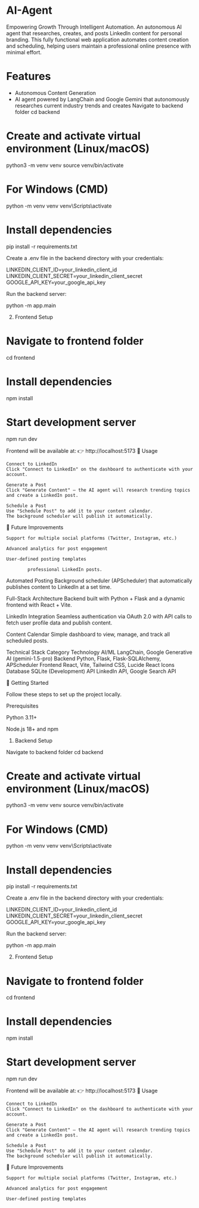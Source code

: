 # AI-Agent

Empowering Growth Through Intelligent Automation.
An autonomous AI agent that researches, creates, and posts LinkedIn content for personal branding.
This fully functional web application automates content creation and scheduling, helping users maintain a professional online presence with minimal effort.

# Features
- Autonomous Content Generation 
- AI agent powered by LangChain and Google Gemini that autonomously researches current industry trends and creates  Navigate to backend folder
cd backend

# Create and activate virtual environment (Linux/macOS)
python3 -m venv venv
source venv/bin/activate

# For Windows (CMD)
python -m venv venv
venv\Scripts\activate

# Install dependencies
pip install -r requirements.txt

Create a .env file in the backend directory with your credentials:

LINKEDIN_CLIENT_ID=your_linkedin_client_id
LINKEDIN_CLIENT_SECRET=your_linkedin_client_secret
GOOGLE_API_KEY=your_google_api_key

Run the backend server:

python -m app.main

2. Frontend Setup

# Navigate to frontend folder
cd frontend

# Install dependencies
npm install

# Start development server
npm run dev

Frontend will be available at:
👉 http://localhost:5173
🎯 Usage

    Connect to LinkedIn
    Click "Connect to LinkedIn" on the dashboard to authenticate with your account.

    Generate a Post
    Click "Generate Content" — the AI agent will research trending topics and create a LinkedIn post.

    Schedule a Post
    Use "Schedule Post" to add it to your content calendar.
    The background scheduler will publish it automatically.

📌 Future Improvements

    Support for multiple social platforms (Twitter, Instagram, etc.)

    Advanced analytics for post engagement

    User-defined posting templates

            professional LinkedIn posts.

Automated Posting 
Background scheduler (APScheduler) that automatically publishes content to LinkedIn at a set time.

Full-Stack Architecture 
Backend built with Python + Flask and a dynamic frontend with React + Vite.

LinkedIn Integration 
Seamless authentication via OAuth 2.0 with API calls to fetch user profile data and publish content.

Content Calendar 
Simple dashboard to view, manage, and track all scheduled posts.

 Technical Stack
Category	Technology
AI/ML	LangChain, Google Generative AI (gemini-1.5-pro)
Backend	Python, Flask, Flask-SQLAlchemy, APScheduler
Frontend	React, Vite, Tailwind CSS, Lucide React Icons
Database	SQLite (Development)
API	LinkedIn API, Google Search API

🚀 Getting Started

Follow these steps to set up the project locally.

Prerequisites

Python 3.11+

Node.js 18+ and npm

1. Backend Setup

 Navigate to backend folder
cd backend

# Create and activate virtual environment (Linux/macOS)
python3 -m venv venv
source venv/bin/activate

# For Windows (CMD)
python -m venv venv
venv\Scripts\activate

# Install dependencies
pip install -r requirements.txt

Create a .env file in the backend directory with your credentials:

LINKEDIN_CLIENT_ID=your_linkedin_client_id
LINKEDIN_CLIENT_SECRET=your_linkedin_client_secret
GOOGLE_API_KEY=your_google_api_key

Run the backend server:

python -m app.main

2. Frontend Setup

# Navigate to frontend folder
cd frontend

# Install dependencies
npm install

# Start development server
npm run dev

Frontend will be available at:
👉 http://localhost:5173
🎯 Usage

    Connect to LinkedIn
    Click "Connect to LinkedIn" on the dashboard to authenticate with your account.

    Generate a Post
    Click "Generate Content" — the AI agent will research trending topics and create a LinkedIn post.

    Schedule a Post
    Use "Schedule Post" to add it to your content calendar.
    The background scheduler will publish it automatically.

📌 Future Improvements

    Support for multiple social platforms (Twitter, Instagram, etc.)

    Advanced analytics for post engagement

    User-defined posting templates

